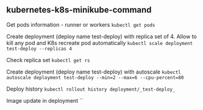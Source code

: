 ## kubernetes-k8s-minikube-command

Get pods information - runner or workers
```kubectl get pods```


Create deployment (deploy name test-deploy) with replica set of 4. Allow to kill any pod and K8s recreate pod automatically
`kubectl scale deployment test-deploy --replicas 4`

Check replica set 
`kubectl get rs`

Create deployment (deploy name test-deploy)  with autoscale
`kubectl autoscale deployment test-deploy --min=2 --max=6 --cpu-percent=80`

Deploy history
`kubectl rollout history deployment/_test-deploy_`

Image update in deployment
``
